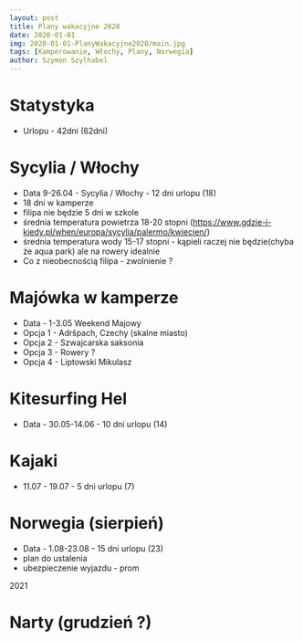 ```yaml
---
layout: post
title: Plany wakacyjne 2020
date: 2020-01-01
img: 2020-01-01-PlanyWakacyjne2020/main.jpg
tags: [Kamperowanie, Włochy, Plany, Norwegia]
author: Szymon Szylhabel
---
```


# Statystyka
* Urlopu - 42dni (62dni)

# Sycylia / Włochy 
* Data 9-26.04 - Sycylia / Włochy - 12 dni urlopu (18)
* 18 dni w kamperze 
* filipa nie będzie 5 dni w szkole
* średnia temperatura powietrza 18-20 stopni (https://www.gdzie-i-kiedy.pl/when/europa/sycylia/palermo/kwiecien/)
* średnia temperatura wody 15-17 stopni - kąpieli raczej nie będzie(chyba że aqua park) ale na rowery idealnie 
* Co z nieobecnością filipa - zwolnienie ? 
  
# Majówka w kamperze
* Data - 1-3.05 Weekend Majowy 
* Opcja 1 - Adršpach, Czechy (skalne miasto)
* Opcja 2 - Szwajcarska saksonia
* Opcja 3 - Rowery ?
* Opcja 4 - Liptowski Mikulasz

# Kitesurfing Hel
* Data - 30.05-14.06 - 10 dni urlopu (14)

# Kajaki
* 11.07 - 19.07 - 5 dni urlopu (7)

# Norwegia (sierpień)
* Data - 1.08-23.08 - 15 dni urlopu (23)
* plan do ustalenia
* ubezpieczenie wyjazdu - prom

2021

# Narty (grudzień ?)